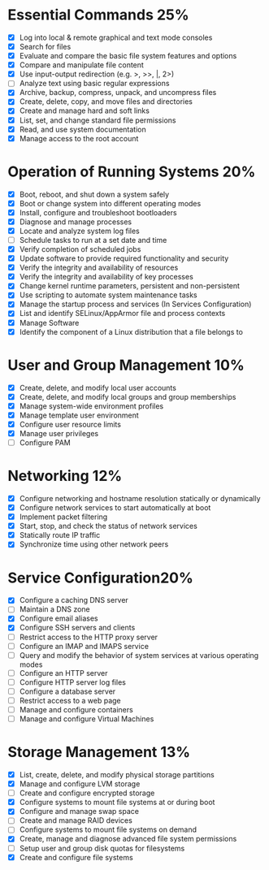 # Essential Commands 25%
- [x] Log into local & remote graphical and text mode consoles
- [x] Search for files
- [x] Evaluate and compare the basic file system features and options
- [x] Compare and manipulate file content
- [x] Use input-output redirection (e.g. >, >>, |, 2>)
- [ ] Analyze text using basic regular expressions
- [x] Archive, backup, compress, unpack, and uncompress files
- [x] Create, delete, copy, and move files and directories
- [x] Create and manage hard and soft links
- [x] List, set, and change standard file permissions
- [x] Read, and use system documentation
- [x] Manage access to the root account

# Operation of Running Systems 20%
- [x] Boot, reboot, and shut down a system safely
- [x] Boot or change system into different operating modes
- [x] Install, configure and troubleshoot bootloaders
- [x] Diagnose and manage processes
- [x] Locate and analyze system log files
- [ ] Schedule tasks to run at a set date and time
- [x] Verify completion of scheduled jobs
- [x] Update software to provide required functionality and security
- [x] Verify the integrity and availability of resources
- [x] Verify the integrity and availability of key processes
- [x] Change kernel runtime parameters, persistent and non-persistent
- [x] Use scripting to automate system maintenance tasks
- [x] Manage the startup process and services (In Services Configuration)
- [x] List and identify SELinux/AppArmor file and process contexts
- [x] Manage Software
- [x] Identify the component of a Linux distribution that a file belongs to

# User and Group Management 10%
- [x] Create, delete, and modify local user accounts
- [x] Create, delete, and modify local groups and group memberships
- [x] Manage system-wide environment profiles
- [x] Manage template user environment
- [x] Configure user resource limits
- [x] Manage user privileges
- [ ] Configure PAM

# Networking 12%
- [x] Configure networking and hostname resolution statically or dynamically
- [x] Configure network services to start automatically at boot
- [x] Implement packet filtering
- [x] Start, stop, and check the status of network services
- [x] Statically route IP traffic
- [x] Synchronize time using other network peers

# Service Configuration20%
- [x] Configure a caching DNS server
- [ ] Maintain a DNS zone
- [x] Configure email aliases
- [x] Configure SSH servers and clients
- [ ] Restrict access to the HTTP proxy server
- [ ] Configure an IMAP and IMAPS service
- [ ] Query and modify the behavior of system services at various operating modes
- [ ] Configure an HTTP server
- [ ] Configure HTTP server log files
- [ ] Configure a database server
- [ ] Restrict access to a web page
- [ ] Manage and configure containers
- [ ] Manage and configure Virtual Machines

# Storage Management 13%
- [x] List, create, delete, and modify physical storage partitions
- [x] Manage and configure LVM storage
- [ ] Create and configure encrypted storage
- [x] Configure systems to mount file systems at or during boot
- [x] Configure and manage swap space
- [ ] Create and manage RAID devices
- [ ] Configure systems to mount file systems on demand
- [x] Create, manage and diagnose advanced file system permissions
- [ ] Setup user and group disk quotas for filesystems
- [x] Create and configure file systems